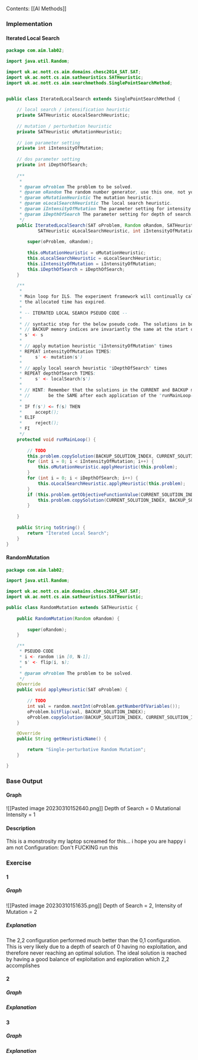 Contents:
[[AI Methods]]

### Implementation
#### Iterated Local Search
``` java
package com.aim.lab02;

import java.util.Random;

import uk.ac.nott.cs.aim.domains.chesc2014_SAT.SAT;
import uk.ac.nott.cs.aim.satheuristics.SATHeuristic;
import uk.ac.nott.cs.aim.searchmethods.SinglePointSearchMethod;

	
public class IteratedLocalSearch extends SinglePointSearchMethod {

	// local search / intensification heuristic
	private SATHeuristic oLocalSearchHeuristic;
	
	// mutation / perturbation heuristic
	private SATHeuristic oMutationHeuristic;
	
	// iom parameter setting
	private int iIntensityOfMutation;
	
	// dos parameter setting
	private int iDepthOfSearch;
	
	/**
	 * 
	 * @param oProblem The problem to be solved.
	 * @param oRandom The random number generator, use this one, not your own!
	 * @param oMutationHeuristic The mutation heuristic.
	 * @param oLocalSearchHeuristic The local search heuristic.
	 * @param iIntensityOfMutation The parameter setting for intensity of mutation.
	 * @param iDepthOfSearch The parameter setting for depth of search.
	 */
	public IteratedLocalSearch(SAT oProblem, Random oRandom, SATHeuristic oMutationHeuristic, 
			SATHeuristic oLocalSearchHeuristic, int iIntensityOfMutation, int iDepthOfSearch) {
		
		super(oProblem, oRandom);
		
		this.oMutationHeuristic = oMutationHeuristic;
		this.oLocalSearchHeuristic = oLocalSearchHeuristic;
		this.iIntensityOfMutation = iIntensityOfMutation;
		this.iDepthOfSearch = iDepthOfSearch;
	}

	/**
	 * 
	 * Main loop for ILS. The experiment framework will continually call this loop until
	 * the allocated time has expired.
	 * 
	 * -- ITERATED LOCAL SEARCH PSEUDO CODE --
	 * 
	 * // syntactic step for the below pseudo code. The solutions in both CURRENT and 
	 * // BACKUP memory indices are invariantly the same at the start of each loop.
	 * s' <- s
	 * 
	 * // apply mutation heuristic "iIntensityOfMutation" times
	 * REPEAT intensityOfMutation TIMES:
	 *     s' <- mutation(s')
	 * 
	 * // apply local search heuristic "iDepthOfSearch" times
	 * REPEAT depthOfSearch TIMES:
	 *     s' <- localSearch(s')
	 * 
	 * // HINT: Remember that the solutions in the CURRENT and BACKUP memory indices should
	 * //       be the SAME after each application of the "runMainLoop()"!
	 *
	 * IF f(s') <= f(s) THEN
	 *     accept();
	 * ELIF
	 *     reject();
	 * FI
	 */
	protected void runMainLoop() {
		
		// TODO
		this.problem.copySolution(BACKUP_SOLUTION_INDEX, CURRENT_SOLUTION_INDEX);
		for (int i = 0; i < iIntensityOfMutation; i++) {
			this.oMutationHeuristic.applyHeuristic(this.problem);
		}
		for (int i = 0; i < iDepthOfSearch; i++) {
			this.oLocalSearchHeuristic.applyHeuristic(this.problem);
		}
		if (this.problem.getObjectiveFunctionValue(CURRENT_SOLUTION_INDEX) <= this.problem.getObjectiveFunctionValue(BACKUP_SOLUTION_INDEX)){
			this.problem.copySolution(CURRENT_SOLUTION_INDEX, BACKUP_SOLUTION_INDEX);
		}
		
	}
	
	public String toString() {
		return "Iterated Local Search";
	}
}

```
#### RandomMutation
```java
package com.aim.lab02;

import java.util.Random;

import uk.ac.nott.cs.aim.domains.chesc2014_SAT.SAT;
import uk.ac.nott.cs.aim.satheuristics.SATHeuristic;

public class RandomMutation extends SATHeuristic {
	
	public RandomMutation(Random oRandom) {
		
		super(oRandom);
	}

	/**
	 * PSEUDO-CODE
	 * i <- random \in [0, N-1];
	 * s' <- flip(i, s);
	 * 
	 * @param oProblem The problem to be solved.
	 */
	@Override
	public void applyHeuristic(SAT oProblem) {
		
		// TODO
		int val = random.nextInt(oProblem.getNumberOfVariables());
		oProblem.bitFlip(val, BACKUP_SOLUTION_INDEX);
		oProblem.copySolution(BACKUP_SOLUTION_INDEX, CURRENT_SOLUTION_INDEX);
	}

	@Override
	public String getHeuristicName() {

		return "Single-perturbative Random Mutation";
	}

}
```
### Base Output
#### Graph
![[Pasted image 20230310152640.png]]
Depth of Search = 0
Mutational Intensity = 1
#### Description
This is a monstrosity
my laptop screamed for this...
i hope you are happy
i am not
Configuration:
Don't FUCKING run this
### Exercise
#### 1
##### Graph
![[Pasted image 20230310151635.png]]
Depth of Search = 2, 
Intensity of Mutation = 2
##### Explanation
The 2,2 configuration performed much better than the 0,1 configuration. This is very likely due to a depth of search of 0 having no exploitation, and therefore never reaching an optimal solution.
The ideal solution is reached by having a good balance of exploitation and exploration which 2,2 accomplishes
#### 2
##### Graph
##### Explanation
#### 3
##### Graph
##### Explanation
